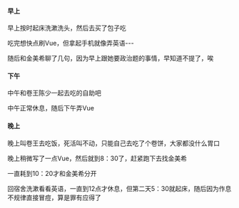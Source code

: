 #### 早上

早上按时起床洗漱洗头，然后去买了包子吃

吃完想快点刷Vue，但拿起手机就像弄英语---

随后和金美希聊了几句，因为早上跟她要政治题的事情，早知道不提了，唉

#### 下午

中午和卷王陈少一起去吃的自助吧

中午正常休息，随后下午弄Vue

#### 晚上

晚上叫卷王去吃饭，死活叫不动，只能自己去吃了个卷饼，大家都没什么胃口

晚上稍微写了一点Vue，然后就到8：30了，赶紧跑下去找金美希

一直耗到10：20才和金美希分开

回宿舍洗漱看看英语，一直到12点才休息，但第二天5：30就起床，随后因为作息不规律直接冒痘，算是罪有应得了